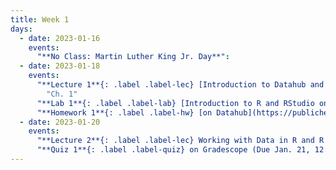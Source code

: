 ```yaml
---
title: Week 1
days:
  - date: 2023-01-16
    events:
      "**No Class: Martin Luther King Jr. Day**":
  - date: 2023-01-18
    events:
      "**Lecture 1**{: .label .label-lec} [Introduction to Datahub and PPDAC](https://ph142-ucb.github.io/su22/src/L01_intro_23.pdf)":
        "Ch. 1"
      "**Lab 1**{: .label .label-lab} [Introduction to R and RStudio on Datahub](https://publichealth.datahub.berkeley.edu/hub/user-redirect/git-pull?repo=https%3A%2F%2Fgithub.com%2Fph142-ucb%2Fph142-sp23&urlpath=rstudio%2F&branch=main) (Due Jan. 24)":
      "**Homework 1**{: .label .label-hw} [on Datahub](https://publichealth.datahub.berkeley.edu/hub/user-redirect/git-pull?repo=https%3A%2F%2Fgithub.com%2Fph142-ucb%2Fph142-sp23&urlpath=rstudio%2F&branch=main)":
  - date: 2023-01-20
    events:
      "**Lecture 2**{: .label .label-lec} Working with Data in R and R studio": 
      "**Quiz 1**{: .label .label-quiz} on Gradescope (Due Jan. 21, 12:00 PM PST)":
---
```

